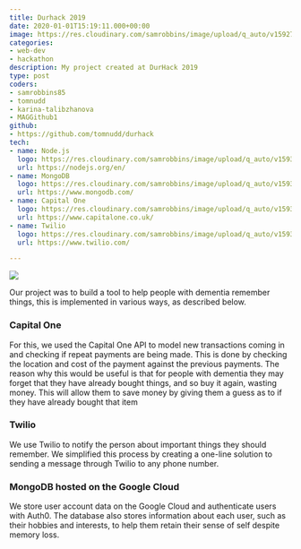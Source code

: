 ```yaml
---
title: Durhack 2019
date: 2020-01-01T15:19:11.000+00:00
image: https://res.cloudinary.com/samrobbins/image/upload/q_auto/v1592764375/logo19_feyze9.svg
categories:
- web-dev
- hackathon
description: My project created at DurHack 2019
type: post
coders:
- samrobbins85
- tomnudd
- karina-talibzhanova
- MAGGithub1
github:
- https://github.com/tomnudd/durhack
tech:
- name: Node.js
  logo: https://res.cloudinary.com/samrobbins/image/upload/q_auto/v1593447212/nodejs-1_nrbgo0.svg
  url: https://nodejs.org/en/
- name: MongoDB
  logo: https://res.cloudinary.com/samrobbins/image/upload/q_auto/v1593368862/MongoDB-Logo_gq5otw.svg
  url: https://www.mongodb.com/
- name: Capital One
  logo: https://res.cloudinary.com/samrobbins/image/upload/q_auto/v1593368806/capital-one-2_zhtqjq.svg
  url: https://www.capitalone.co.uk/
- name: Twilio
  logo: https://res.cloudinary.com/samrobbins/image/upload/q_auto/v1593368747/twilio-2_rqhhfg.svg
  url: https://www.twilio.com/

---
```

![](https://res.cloudinary.com/samrobbins/image/upload/v1591793300/images/portfolio/images_portfolio_durhack2019_pyn6xr.png)

Our project was to build a tool to help people with dementia remember things, this is implemented in various ways, as described below.

### Capital One

For this, we used the Capital One API to model new transactions coming in and checking if repeat payments are being made. This is done by checking the location and cost of the payment against the previous payments. The reason why this would be useful is that for people with dementia they may forget that they have already bought things, and so buy it again, wasting money. This will allow them to save money by giving them a guess as to if they have already bought that item

### Twilio

We use Twilio to notify the person about important things they should remember. We simplified this process by creating a one-line solution to sending a message through Twilio to any phone number.

### MongoDB hosted on the Google Cloud

We store user account data on the Google Cloud and authenticate users with Auth0. The database also stores information about each user, such as their hobbies and interests, to help them retain their sense of self despite memory loss.